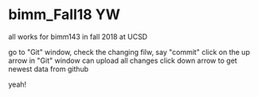 # bimm_Fall18 YW
all works for bimm143 in fall 2018 at UCSD

go to "Git" window, check the changing filw, say "commit"
click on the up arrow in "Git" window can upload all changes
click down arrow to get newest data from github

yeah! 
